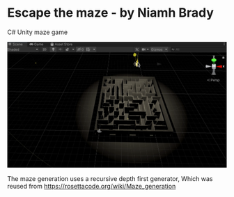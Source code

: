 # Escape the maze - by Niamh Brady
 C# Unity maze game

![screenshot](screenshot.png)

The maze generation uses a recursive depth first generator,
Which was reused from https://rosettacode.org/wiki/Maze_generation